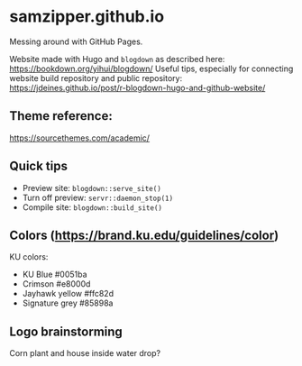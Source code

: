 # samzipper.github.io
Messing around with GitHub Pages.

Website made with Hugo and `blogdown` as described here: https://bookdown.org/yihui/blogdown/
Useful tips, especially for connecting website build repository and public repository: https://jdeines.github.io/post/r-blogdown-hugo-and-github-website/

## Theme reference: 
https://sourcethemes.com/academic/

## Quick tips
 * Preview site: `blogdown::serve_site()`
 * Turn off preview: `servr::daemon_stop(1)`
 * Compile site: `blogdown::build_site()`

## Colors (https://brand.ku.edu/guidelines/color)
KU colors:
  * KU Blue #0051ba
  * Crimson #e8000d
  * Jayhawk yellow #ffc82d
  * Signature grey #85898a

## Logo brainstorming
Corn plant and house inside water drop?